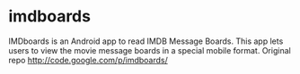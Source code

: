 # imdboards
IMDboards is an Android app to read IMDB Message Boards. This app lets users to view the movie message boards in a special mobile format. Original repo http://code.google.com/p/imdboards/
